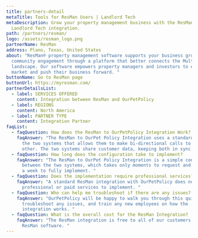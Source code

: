 ```yaml
---
title: partners-detail
metaTitle: Tools for ResMan Users | Landlord Tech
metaDescription: Grow your property management business with the ResMan to
  Landlord Tech integration.
path: /partners/resman/
logo: /assets/resman_logo.png
partnerName: ResMan
address: Plano, Texas, United States
about: "ResMan® property management software supports your business growth and
  community engagement through a platform that better connects the Multifamily
  landscape. Our software empowers property managers and investors to operate,
  market and push their business forward. "
buttonName: Go to ResMan page
buttonUrl: https://myresman.com/
partnerDetailsList:
  - label: SERVICES OFFERED
    content: Integration between ResMan and OurPetPolicy
  - label: REGIONS
    content: North America
  - label: PARTNER TYPE
    content: Integration Partner
faqList:
  - faqQuestion: How does the ResMan to OurPetPolicy Integration Work?
    faqAnswer: "The ResMan to OurPet Policy Integration uses a standard API between
      the two systems that allows them to make bi-directional calls to each
      other. The two systems share customer data, keeping both in sync.  "
  - faqQuestion: How long does the configuration take to implement?
    faqAnswer: "The ResMan to OurPet Policy Integration is a simple configuration
      between the two systems, which takes only moments to request and less than
      a week to fully implement. "
  - faqQuestion: Does the implementation require professional services?
    faqAnswer: "A standard ResMan integration with OurPetPolicy does not require any
      professional or paid services to implement. "
  - faqQuestion: Who can help me troubleshoot if there are any issues?
    faqAnswer: "OurPetPolicy will be happy to walk you through this quick process,
      troubleshoot any issues, and train any new employees on how the
      integration works. "
  - faqQuestion: What is the overall cost for the ResMan Integration?
    faqAnswer: "The ResMan integration is free to all of our customers that use the
      ResMan software. "
---
```

